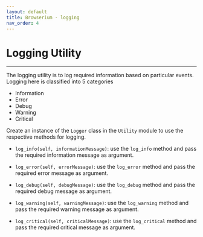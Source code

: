 ```yaml
---
layout: default
title: Browserium - logging
nav_order: 4
---
```


# Logging Utility
------------------------------------------------------------------------------------------
The logging utility is to log required information based on particular events. Logging here is classified into 5 categories
 - Information 
 - Error 
 - Debug 
 - Warning
 - Critical

 Create an instance of the `Logger` class in the `Utility` module to use the respective methods for logging.

 *  `log_info(self, informationMessage)`: use the `log_info` method and pass the required information message as argument.

 *  `log_error(self, errorMessage)`: use the `log_error` method and pass the required error message as argument.

 *  `log_debug(self, debugMessage)`: use the `log_debug` method and pass the required debug message as argument.

 *  `log_warning(self, warningMessage)`: use the `log_warning` method and pass the required warning message as argument.

 *  `log_critical(self, criticalMessage)`: use the `log_critical` method and pass the required critical message as argument.   

